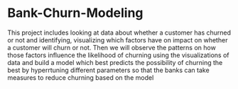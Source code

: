 # Bank-Churn-Modeling
This project includes looking at data about whether a customer has churned or not and identifying, visualizing which factors have on impact on whether a customer will churn or not. 
Then we will observe the patterns on how those factors influence the likelihood of churning using the visualizations of data and build a model which best predicts the possibility of churning the best by hyperrtuning different parameters so that the banks can take measures to reduce churning based on the model
